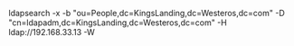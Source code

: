 ldapsearch -x -b "ou=People,dc=KingsLanding,dc=Westeros,dc=com" -D "cn=ldapadm,dc=KingsLanding,dc=Westeros,dc=com" -H ldap://192.168.33.13 -W
